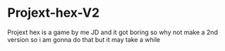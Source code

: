 # Projext-hex-V2
Projext hex is a game by me JD and it got boring so why not make a 2nd version so i am gonna do that but it may take a while
